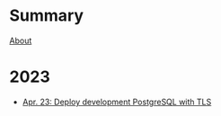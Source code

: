 # Summary

[About](./about.md)

# 2023

- [Apr. 23: Deploy development PostgreSQL with TLS](./2023/20230423-pgsql-dev-ssl.md)
